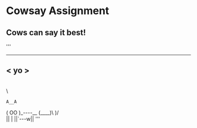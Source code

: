 # Cowsay Assignment

## Cows can say it best!

'''
 ____
< yo >
 ----
  \
   \

    A__A
   ( OO )\_----__
   (____)\      )\/\
        ||      |
        ||`---w||
'''
